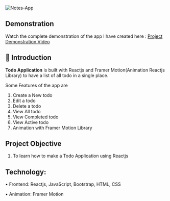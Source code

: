 ![Notes-App](https://socialify.git.ci/Tejas1510/FTS-Task-2-Todo/image?description=1&language=1&owner=1&theme=Dark)

## Demonstration

Watch the complete demonstration of the app I have created here : [Project Demonstration Video](https://drive.google.com/file/d/165GA8zU2vVZlEQoy-pUGJnzoNTTJI3Xn/view?usp=sharing)

## 📌 Introduction

<b>Todo Application</b> is built with Reactjs and Framer Motion(Animation Reactjs Library) to have a list of all todo in a single place.

Some Features of the app are
1. Create a New todo
2. Edit a todo
3. Delete a todo
4. View All todo
5. View Completed todo
6. View Active todo
7. Animation with Framer Motion Library

## Project Objective

1. To learn how to make a Todo Application using Reactjs

## Technology:

• Frontend: Reactjs, JavaScript, Bootstrap, HTML, CSS

• Animation: Framer Motion


